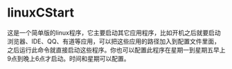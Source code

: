 linuxCStart
===========

这是一个简单版的linux程序，它主要启动其它应用程序，比如开机之后就要启动浏览器、IDE、QQ、有道等应用，可以把这些应用的路径加入到配置文件里面，之后运行此命令就直接启动这些程序。你也可以配置此程序在星期一到星期五早上9点到晚上6点才启动。时间和星期可以配置。
